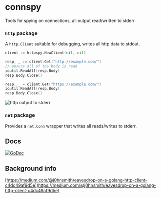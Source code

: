 # connspy

Tools for spying on connections, all output read/written to stderr 

### `http` package 

A `http.Client` suitable for debugging, writes all http data to stdout.

```go
client := httpspy.NewClient(nil, nil)

resp, _ := client.Get("http://example.com/")
// ensure all of the body is read
ioutil.ReadAll(resp.Body)
resp.Body.Close()

resp, _ = client.Get("https://example.com/")
ioutil.ReadAll(resp.Body)
resp.Body.Close()
```

![http output to stderr](https://dl.dropboxusercontent.com/s/ved2xxrp3rbzome/Screen%20Shot%202017-11-02%20at%2022.48.35.png?dl=0)

### `net` package

Provides a `net.Conn` wrapper that writes all reads/writes to stderr.

## Docs

[![GoDoc](https://godoc.org/github.com/j0hnsmith/connspy?status.svg)](https://godoc.org/github.com/j0hnsmith/connspy) 

## Background info

[https://medium.com/@j0hnsmith/eavesdrop-on-a-golang-http-client-c4dc49af9d5e](https://medium.com/@j0hnsmith/eavesdrop-on-a-golang-http-client-c4dc49af9d5e)
